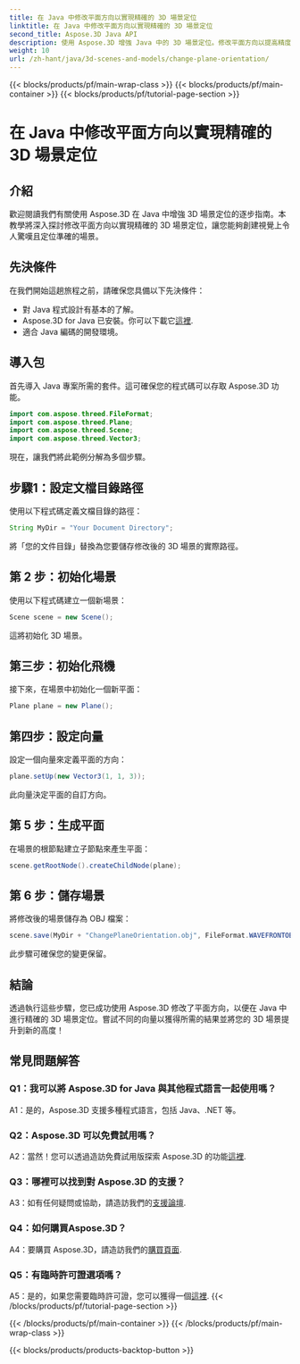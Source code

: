 ```yaml
---
title: 在 Java 中修改平面方向以實現精確的 3D 場景定位
linktitle: 在 Java 中修改平面方向以實現精確的 3D 場景定位
second_title: Aspose.3D Java API
description: 使用 Aspose.3D 增強 Java 中的 3D 場景定位。修改平面方向以提高精度。立即下載以獲得迷人的視覺體驗。
weight: 10
url: /zh-hant/java/3d-scenes-and-models/change-plane-orientation/
---
```


{{< blocks/products/pf/main-wrap-class >}}
{{< blocks/products/pf/main-container >}}
{{< blocks/products/pf/tutorial-page-section >}}

# 在 Java 中修改平面方向以實現精確的 3D 場景定位

## 介紹

歡迎閱讀我們有關使用 Aspose.3D 在 Java 中增強 3D 場景定位的逐步指南。本教學將深入探討修改平面方向以實現精確的 3D 場景定位，讓您能夠創建視覺上令人驚嘆且定位準確的場景。

## 先決條件

在我們開始這趟旅程之前，請確保您具備以下先決條件：

- 對 Java 程式設計有基本的了解。
- Aspose.3D for Java 已安裝。你可以下載它[這裡](https://releases.aspose.com/3d/java/).
- 適合 Java 編碼的開發環境。

## 導入包

首先導入 Java 專案所需的套件。這可確保您的程式碼可以存取 Aspose.3D 功能。 

```java
import com.aspose.threed.FileFormat;
import com.aspose.threed.Plane;
import com.aspose.threed.Scene;
import com.aspose.threed.Vector3;
```

現在，讓我們將此範例分解為多個步驟。

## 步驟1：設定文檔目錄路徑

使用以下程式碼定義文檔目錄的路徑：

```java
String MyDir = "Your Document Directory";
```

將「您的文件目錄」替換為您要儲存修改後的 3D 場景的實際路徑。

## 第 2 步：初始化場景

使用以下程式碼建立一個新場景：

```java
Scene scene = new Scene();
```

這將初始化 3D 場景。

## 第三步：初始化飛機

接下來，在場景中初始化一個新平面：

```java
Plane plane = new Plane();
```

## 第四步：設定向量

設定一個向量來定義平面的方向：

```java
plane.setUp(new Vector3(1, 1, 3));
```

此向量決定平面的自訂方向。

## 第 5 步：生成平面

在場景的根節點建立子節點來產生平面：

```java
scene.getRootNode().createChildNode(plane);
```

## 第 6 步：儲存場景

將修改後的場景儲存為 OBJ 檔案：

```java
scene.save(MyDir + "ChangePlaneOrientation.obj", FileFormat.WAVEFRONTOBJ);
```

此步驟可確保您的變更保留。

## 結論

透過執行這些步驟，您已成功使用 Aspose.3D 修改了平面方向，以便在 Java 中進行精確的 3D 場景定位。嘗試不同的向量以獲得所需的結果並將您的 3D 場景提升到新的高度！


## 常見問題解答

### Q1：我可以將 Aspose.3D for Java 與其他程式語言一起使用嗎？

A1：是的，Aspose.3D 支援多種程式語言，包括 Java、.NET 等。

### Q2：Aspose.3D 可以免費試用嗎？

 A2：當然！您可以透過造訪免費試用版探索 Aspose.3D 的功能[這裡](https://releases.aspose.com/).

### Q3：哪裡可以找到對 Aspose.3D 的支援？

 A3：如有任何疑問或協助，請造訪我們的[支援論壇](https://forum.aspose.com/c/3d/18).

### Q4：如何購買Aspose.3D？

 A4：要購買 Aspose.3D，請造訪我們的[購買頁面](https://purchase.aspose.com/buy).

### Q5：有臨時許可證選項嗎？

 A5：是的，如果您需要臨時許可證，您可以獲得一個[這裡](https://purchase.aspose.com/temporary-license/).
{{< /blocks/products/pf/tutorial-page-section >}}

{{< /blocks/products/pf/main-container >}}
{{< /blocks/products/pf/main-wrap-class >}}

{{< blocks/products/products-backtop-button >}}
